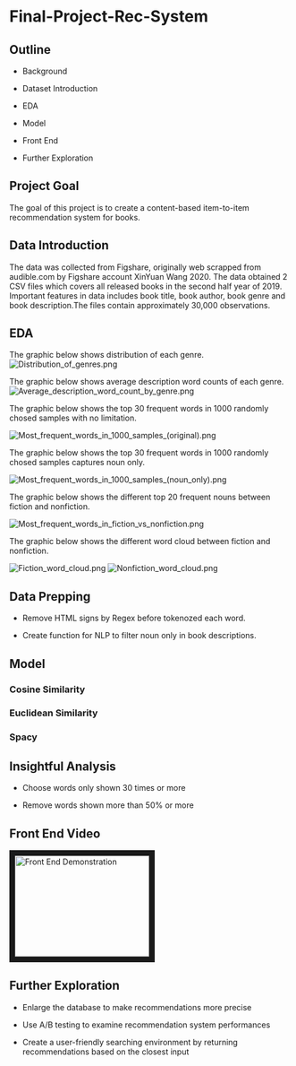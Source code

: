 # Final-Project-Rec-System

## Outline

- Background

- Dataset Introduction

- EDA

- Model

- Front End

- Further Exploration

## Project Goal

The goal of this project is to create a content-based item-to-item recommendation system for books. 

## Data Introduction

The data was collected from Figshare, originally web scrapped from audible.com by Figshare account XinYuan Wang 2020. The data obtained 2 CSV files which covers all released books in the second half year of 2019. Important features in data includes book title, book author, book genre and book description.The files contain approximately 30,000 observations. 

## EDA

The graphic below shows distribution of each genre.
![Distribution_of_genres.png](Pictures/Distribution_of_genres.png)

The graphic below shows average description word counts of each genre.
![Average_description_word_count_by_genre.png](Pictures/Average_description_word_count_by_genre.png)

The graphic below shows the top 30 frequent words in 1000 randomly chosed samples with no limitation.

![Most_frequent_words_in_1000_samples_(original).png](Pictures/Most_frequent_words_in_1000_samples_(original).png)

The graphic below shows the top 30 frequent words in 1000 randomly chosed samples captures noun only.

![Most_frequent_words_in_1000_samples_(noun_only).png](Pictures/Most_frequent_words_in_1000_samples_(noun_only).png)

The graphic below shows the different top 20 frequent nouns between fiction and nonfiction.

![Most_frequent_words_in_fiction_vs_nonfiction.png](Pictures/Most_frequent_words_in_fiction_vs_nonfiction.png)

The graphic below shows the different word cloud between fiction and nonfiction.

![Fiction_word_cloud.png](Pictures/Fiction_word_cloud.png)
![Nonfiction_word_cloud.png](Pictures/Nonfiction_word_cloud.png)

## Data Prepping

- Remove HTML signs by Regex before tokenozed each word.

- Create function for NLP to filter noun only in book descriptions.

## Model

### Cosine Similarity

### Euclidean Similarity

### Spacy

  
## Insightful Analysis
 
- Choose words only shown 30 times or more

- Remove words shown more than 50% or more

## Front End Video

<a href="https://youtu.be/maAx_2QrXkY"
 target="_blank"><img src="https://bookishivy.files.wordpress.com/2015/09/book-recs.png?w=500&h=200&crop=1" 
alt="Front End Demonstration" width="240" height="180" border="10" /></a>

 
## Further Exploration
 
- Enlarge the database to make recommendations more precise

- Use A/B testing to examine recommendation system performances

- Create a user-friendly searching environment by returning recommendations based on the closest input 

